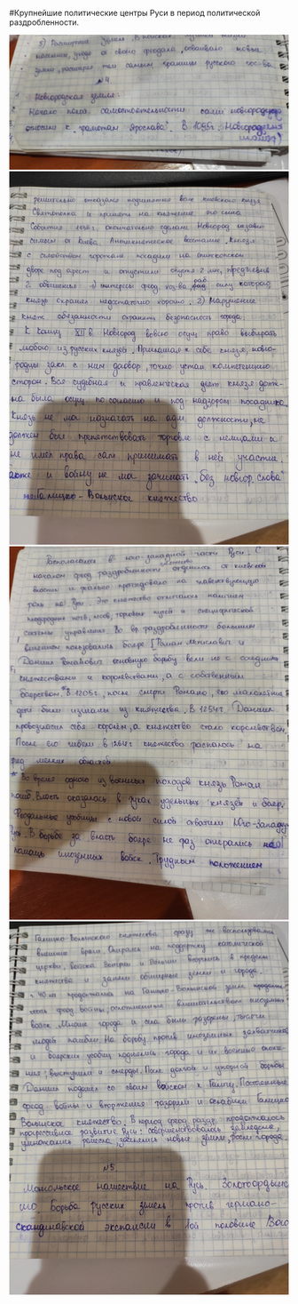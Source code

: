#Крупнейшие политические центры Руси в период политической раздробленности.

![](./1.jpg)
![](./2.jpg)
![](./3.jpg)
![](./4.jpg)
